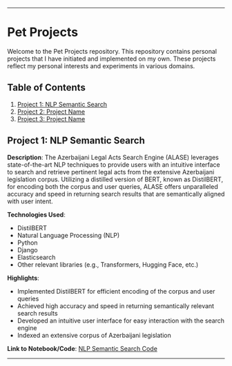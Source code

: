 ---

# Pet Projects

Welcome to the Pet Projects repository. This repository contains personal projects that I have initiated and implemented on my own. These projects reflect my personal interests and experiments in various domains.

## Table of Contents

1. [Project 1: NLP Semantic Search](#project-1-azerbaijani-legal-acts-search-engine-alase)
2. [Project 2: Project Name](#project-2-project-name)
3. [Project 3: Project Name](#project-3-project-name)

## Project 1: NLP Semantic Search

**Description**: The Azerbaijani Legal Acts Search Engine (ALASE) leverages state-of-the-art NLP techniques to provide users with an intuitive interface to search and retrieve pertinent legal acts from the extensive Azerbaijani legislation corpus. Utilizing a distilled version of BERT, known as DistilBERT, for encoding both the corpus and user queries, ALASE offers unparalleled accuracy and speed in returning search results that are semantically aligned with user intent.

**Technologies Used**: 
- DistilBERT
- Natural Language Processing (NLP)
- Python
- Django
- Elasticsearch
- Other relevant libraries (e.g., Transformers, Hugging Face, etc.)

**Highlights**:
- Implemented DistilBERT for efficient encoding of the corpus and user queries
- Achieved high accuracy and speed in returning semantically relevant search results
- Developed an intuitive user interface for easy interaction with the search engine
- Indexed an extensive corpus of Azerbaijani legislation

**Link to Notebook/Code**: [NLP Semantic Search Code](https://github.com/GasimV/Pet_Projects/tree/master/NLP%20Semantic-Search)

---